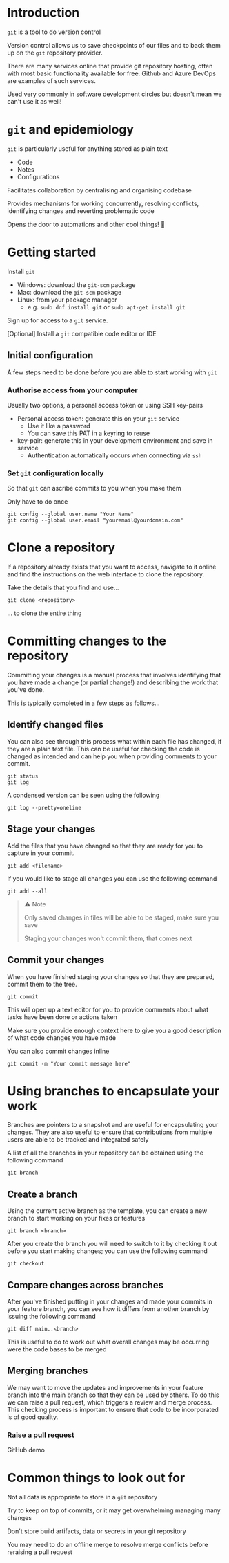 # Introduction

`git` is a tool to do version control

Version control allows us to save checkpoints of our files and to back them up 
on the `git` repository provider.

There are many services online that provide git repository hosting, often with 
most basic functionality available for free. Github and Azure DevOps are 
examples of such services.

Used very commonly in software development circles but doesn't mean we can't use it as well!


# `git` and epidemiology

`git` is particularly useful for anything stored as plain text

- Code
- Notes
- Configurations

Facilitates collaboration by centralising and organising codebase

Provides mechanisms for working concurrently, resolving conflicts, identifying 
changes and reverting problematic code

Opens the door to automations and other cool things! 🚀

# Getting started

Install `git`

- Windows: download the `git-scm` package
- Mac: download the `git-scm` package
- Linux: from your package manager 
    - e.g. `sudo dnf install git` or `sudo apt-get install git`

Sign up for access to a `git` service.

[Optional] Install a `git` compatible code editor or IDE

## Initial configuration

A few steps need to be done before you are able to start working with `git`

### Authorise access from your computer

Usually two options, a personal access token or using SSH key-pairs

- Personal access token: generate this on your `git` service
    - Use it like a password
    - You can save this PAT in a keyring to reuse
- key-pair: generate this in your development environment and save in service
    - Authentication automatically occurs when connecting via `ssh`

### Set `git` configuration locally

So that `git` can ascribe commits to you when you make them

Only have to do once

```
git config --global user.name "Your Name"
git config --global user.email "youremail@yourdomain.com"
```

# Clone a repository

If a repository already exists that you want to access, navigate to it online 
and find the instructions on the web interface to clone the repository.

Take the details that you find and use...

```
git clone <repository>
```

... to clone the entire thing


# Committing changes to the repository

Committing your changes is a manual process that involves identifying that you 
have made a change (or partial change!) and describing the work that you've 
done.

This is typically completed in a few steps as follows...


## Identify changed files

You can also see through this process what within each file has changed, if they
are a plain text file. This can be useful for checking the code is changed as
intended and can help you when providing comments to your commit.

```
git status
git log
```

A condensed version can be seen using the following

```
git log --pretty=oneline
```

## Stage your changes

Add the files that you have changed so that they are ready for you to capture in 
your commit. 

```
git add <filename>
```

If you would like to stage all changes you can use the following command

```
git add --all
```

> ⚠️ Note
> 
> Only saved changes in files will be able to be staged, make sure you save
> 
> Staging your changes won't commit them, that comes next

## Commit your changes

When you have finished staging your changes so that they are prepared, commit
them to the tree.

```
git commit
```

This will open up a text editor for you to provide comments about what tasks
have been done or actions taken

Make sure you provide enough context here to give you a good description of
what code changes you have made

You can also commit changes inline

```
git commit -m "Your commit message here"
```

# Using branches to encapsulate your work

Branches are pointers to a snapshot and are useful for encapsulating your 
changes. They are also useful to ensure that contributions from multiple users
are able to be tracked and integrated safely

A list of all the branches in your repository can be obtained using the 
following command

```
git branch
```

## Create a branch

Using the current active branch as the template, you can create a new branch
to start working on your fixes or features

```
git branch <branch>
```

After you create the branch you will need to switch to it by checking it out
before you start making changes; you can use the following command

```
git checkout
```

## Compare changes across branches

After you've finished putting in your changes and made your commits in your 
feature branch, you can see how it differs from another branch by issuing the
following command

```
git diff main..<branch>
```

This is useful to do to work out what overall changes may be occurring were
the code bases to be merged

## Merging branches

We may want to move the updates and improvements in your feature branch into
the main branch so that they can be used by others. To do this we can 
raise a pull request, which triggers a review and merge process. This checking
process is important to ensure that code to be incorporated is of good quality.

### Raise a pull request

GitHub demo


# Common things to look out for

Not all data is appropriate to store in a `git` repository

Try to keep on top of commits, or it may get overwhelming managing many
changes

Don't store build artifacts, data or secrets in your git repository

You may need to do an offline merge to resolve merge conflicts before reraising
a pull request
